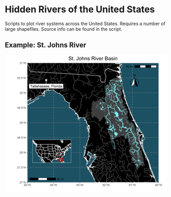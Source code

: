 # Hidden Rivers of the United States
Scripts to plot river systems across the United States. Requires a number of large shapefiles. Source info can be found in the script.

## Example: St. Johns River
![St. Johns River](./maps/StJohns.png)
